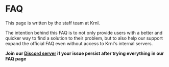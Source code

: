 # FAQ
This page is written by the staff team at Krnl.

The intention behind this FAQ is to not only provide users with a better and quicker way to find a solution to their problem, but to also help our support expand
the official FAQ even without access to Krnl's internal servers.

**Join our [Discord server](https://krnl.place/invite) if your issue persist after trying everything in our FAQ page**
